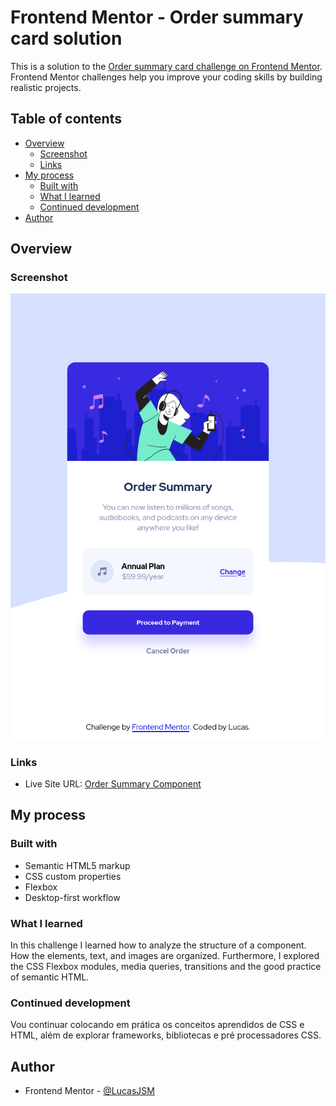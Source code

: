 # Frontend Mentor - Order summary card solution

This is a solution to the [Order summary card challenge on Frontend Mentor](https://www.frontendmentor.io/challenges/order-summary-component-QlPmajDUj). Frontend Mentor challenges help you improve your coding skills by building realistic projects.

## Table of contents

- [Overview](#overview)
  - [Screenshot](#screenshot)
  - [Links](#links)
- [My process](#my-process)
  - [Built with](#built-with)
  - [What I learned](#what-i-learned)
  - [Continued development](#continued-development)
- [Author](#author)

## Overview

### Screenshot

![Order summary card screenshot](./images/screenshot_Frontend-Mentor-Order_summary_card.png)

### Links

- Live Site URL: [Order Summary Component](https://lucasjsm.github.io/order-summary-component/)

## My process

### Built with

- Semantic HTML5 markup
- CSS custom properties
- Flexbox
- Desktop-first workflow

### What I learned

In this challenge I learned how to analyze the structure of a component. How the elements, text, and images are organized. Furthermore, I explored the CSS Flexbox modules, media queries, transitions and the good practice of semantic HTML.

### Continued development

Vou continuar colocando em prática os conceitos aprendidos de CSS e HTML, além de explorar frameworks, bibliotecas e pré processadores CSS.

## Author

- Frontend Mentor - [@LucasJSM](https://www.frontendmentor.io/profile/LucasJSM)
